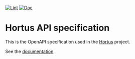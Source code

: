 [![Lint](https://github.com/alexandrelamberty/hortus-api-spec/actions/workflows/lint.yml/badge.svg)](https://github.com/alexandrelamberty/hortus-api-spec/actions/workflows/lint.yml)
[![Doc](https://github.com/alexandrelamberty/hortus-api-spec/actions/workflows/documentation.yml/badge.svg)](https://github.com/alexandrelamberty/hortus-api-spec/actions/workflows/documentation.yml)

# Hortus API specification

This is the OpenAPI specification used in the [Hortus](https://github.com/alexandrelamberty/hortus) project.

See the [documentation](https://alexandrelamberty.github.io/hortus-api-spec/).
